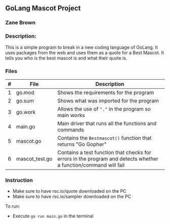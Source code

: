 ## GoLang Mascot Project
### Zane Brown
### Description:

This is a simple program to break in a new coding language of GoLang.
It uses packages from the web and uses them as a quote for a Best Mascot.
It tells you who is the best mascot is and what their quote is.

### Files

|   #   | File           | Description                                                                                                     |
| :---: | -------------- | --------------------------------------------------------------------------------------------------------------- |
|   1   | go.mod         | Shows the requirements for the program                                                                          |
|   2   | go.sum         | Shows what was imported for the program                                                                         |
|   3   | go.work        | Allows the use of `"."` in the program so main works                                                              |
|   4   | main.go        | Main driver that runs all the functions and commands                                                            |
|   5   | mascot.go      | Contains the `Bestmascot()` function that returns "Go Gopher"                                                     |
|   6   | mascot_test.go | Contains a test function that checks for errors in the program and detects whether a function/command will fail |

### Instruction

- Make sure to have rsc.io/quote downloaded on the PC
- Make sure to have rsc.io/sampler downloaded on the PC

To run:
- Execute `go run main.go` in the terminal
